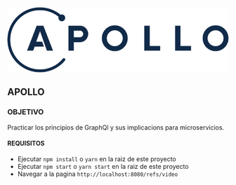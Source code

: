 <img src="logo-apollo.png">

## APOLLO

### OBJETIVO

Practicar los principios de GraphQl y sus implicacions para microservicios.

#### REQUISITOS

* Ejecutar `npm install` o `yarn` en la raiz de este proyecto
* Ejecutar `npm start` o `yarn start` en la raiz de este proyecto
* Navegar a la pagina `http://localhost:8080/refs/video`


 